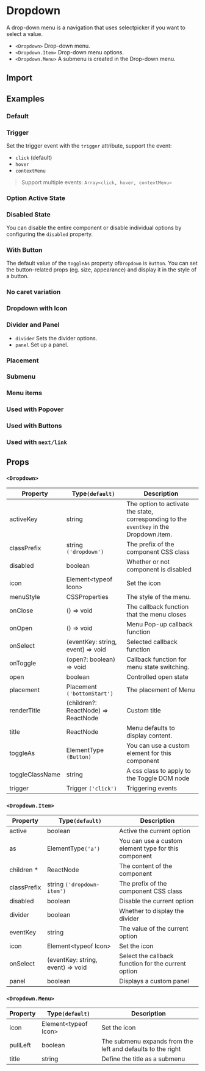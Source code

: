 # Dropdown

A drop-down menu is a navigation that uses selectpicker if you want to select a value.

- `<Dropdown>` Drop-down menu.
- `<Dropdown.Item>` Drop-down menu options.
- `<Dropdown.Menu>` A submenu is created in the Drop-down menu.

## Import

<!--{include:(components/dropdown/fragments/import.md)}-->

## Examples

### Default

<!--{include:`basic.md`}-->

### Trigger

Set the trigger event with the `trigger` attribute, support the event:

- `click` (default)
- `hover`
- `contextMenu`

> Support multiple events: `Array<click, hover, contextMenu>`

<!--{include:`trigger.md`}-->

### Option Active State

<!--{include:`active.md`}-->

### Disabled State

You can disable the entire component or disable individual options by configuring the `disabled` property.

<!--{include:`disabled.md`}-->

### With Button

The default value of the `toggleAs` property of`Dropdown` is `Button`. You can set the button-related props (eg. size, appearance) and display it in the style of a button.

<!--{include:`toggle-as.md`}-->

### No caret variation

<!--{include:`no-caret.md`}-->

### Dropdown with Icon

<!--{include:`icons.md`}-->

### Divider and Panel

- `divider` Sets the divider options.
- `panel` Set up a panel.

<!--{include:`divider.md`}-->

### Placement

<!--{include:`placement.md`}-->

### Submenu

<!--{include:`submenu.md`}-->

### Menu items

<!--{include:`menu-items.md`}-->

### Used with Popover

<!--{include:`with-popover.md`}-->

### Used with Buttons

<!--{include:`buttons.md`}-->

### Used with `next/link`

<!--{include:`with-router.md`}-->

## Props

<!--{include:(_common/types/placement8.md)}-->
<!--{include:(_common/types/trigger.md)}-->

### `<Dropdown>`

| Property        | Type`(default)`                     | Description                                                                             |
| --------------- | ----------------------------------- | --------------------------------------------------------------------------------------- |
| activeKey       | string                              | The option to activate the state, corresponding to the `eventkey` in the Dropdown.item. |
| classPrefix     | string `('dropdown')`               | The prefix of the component CSS class                                                   |
| disabled        | boolean                             | Whether or not component is disabled                                                    |
| icon            | Element&lt;typeof Icon&gt;          | Set the icon                                                                            |
| menuStyle       | CSSProperties                       | The style of the menu.                                                                  |
| onClose         | () => void                          | The callback function that the menu closes                                              |
| onOpen          | () => void                          | Menu Pop-up callback function                                                           |
| onSelect        | (eventKey: string, event) => void   | Selected callback function                                                              |
| onToggle        | (open?: boolean) => void            | Callback function for menu state switching.                                             |
| open            | boolean                             | Controlled open state                                                                   |
| placement       | Placement `('bottomStart')`         | The placement of Menu                                                                   |
| renderTitle     | (children?: ReactNode) => ReactNode | Custom title                                                                            |
| title           | ReactNode                           | Menu defaults to display content.                                                       |
| toggleAs        | ElementType `(Button)`              | You can use a custom element for this component                                         |
| toggleClassName | string                              | A css class to apply to the Toggle DOM node                                             |
| trigger         | Trigger `('click')`                 | Triggering events                                                                       |

### `<Dropdown.Item>`

| Property    | Type`(default)`                   | Description                                          |
| ----------- | --------------------------------- | ---------------------------------------------------- |
| active      | boolean                           | Active the current option                            |
| as          | ElementType`('a')`                | You can use a custom element type for this component |
| children \* | ReactNode                         | The content of the component                         |
| classPrefix | string `('dropdown-item')`        | The prefix of the component CSS class                |
| disabled    | boolean                           | Disable the current option                           |
| divider     | boolean                           | Whether to display the divider                       |
| eventKey    | string                            | The value of the current option                      |
| icon        | Element&lt;typeof Icon&gt;        | Set the icon                                         |
| onSelect    | (eventKey: string, event) => void | Select the callback function for the current option  |
| panel       | boolean                           | Displays a custom panel                              |

### `<Dropdown.Menu>`

| Property | Type`(default)`            | Description                                                 |
| -------- | -------------------------- | ----------------------------------------------------------- |
| icon     | Element&lt;typeof Icon&gt; | Set the icon                                                |
| pullLeft | boolean                    | The submenu expands from the left and defaults to the right |
| title    | string                     | Define the title as a submenu                               |
